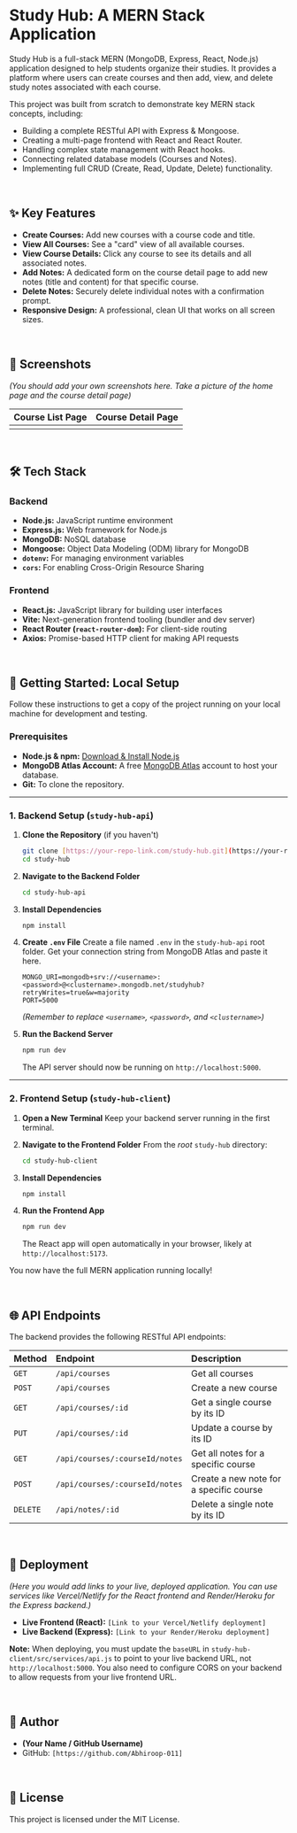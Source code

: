 # Study Hub: A MERN Stack Application

Study Hub is a full-stack MERN (MongoDB, Express, React, Node.js) application designed to help students organize their studies. It provides a platform where users can create courses and then add, view, and delete study notes associated with each course.

This project was built from scratch to demonstrate key MERN stack concepts, including:
* Building a complete RESTful API with Express & Mongoose.
* Creating a multi-page frontend with React and React Router.
* Handling complex state management with React hooks.
* Connecting related database models (Courses and Notes).
* Implementing full CRUD (Create, Read, Update, Delete) functionality.

<br>

## ✨ Key Features

* **Create Courses:** Add new courses with a course code and title.
* **View All Courses:** See a "card" view of all available courses.
* **View Course Details:** Click any course to see its details and all associated notes.
* **Add Notes:** A dedicated form on the course detail page to add new notes (title and content) for that specific course.
* **Delete Notes:** Securely delete individual notes with a confirmation prompt.
* **Responsive Design:** A professional, clean UI that works on all screen sizes.

<br>

## 📸 Screenshots

*(You should add your own screenshots here. Take a picture of the home page and the course detail page)*

| Course List Page | Course Detail Page |
| :---: | :---: |
|  |  |

<br>

## 🛠 Tech Stack

### Backend
* **Node.js:** JavaScript runtime environment
* **Express.js:** Web framework for Node.js
* **MongoDB:** NoSQL database
* **Mongoose:** Object Data Modeling (ODM) library for MongoDB
* **`dotenv`:** For managing environment variables
* **`cors`:** For enabling Cross-Origin Resource Sharing

### Frontend
* **React.js:** JavaScript library for building user interfaces
* **Vite:** Next-generation frontend tooling (bundler and dev server)
* **React Router (`react-router-dom`):** For client-side routing
* **Axios:** Promise-based HTTP client for making API requests

<br>

## 🚀 Getting Started: Local Setup

Follow these instructions to get a copy of the project running on your local machine for development and testing.

### Prerequisites

* **Node.js & npm:** [Download & Install Node.js](https://nodejs.org/)
* **MongoDB Atlas Account:** A free [MongoDB Atlas](https://www.mongodb.com/cloud/atlas) account to host your database.
* **Git:** To clone the repository.

---

### 1. Backend Setup (`study-hub-api`)

1.  **Clone the Repository** (if you haven't)
    ```bash
    git clone [https://your-repo-link.com/study-hub.git](https://your-repo-link.com/study-hub.git)
    cd study-hub
    ```

2.  **Navigate to the Backend Folder**
    ```bash
    cd study-hub-api
    ```

3.  **Install Dependencies**
    ```bash
    npm install
    ```

4.  **Create `.env` File**
    Create a file named `.env` in the `study-hub-api` root folder. Get your connection string from MongoDB Atlas and paste it here.
    ```
    MONGO_URI=mongodb+srv://<username>:<password>@<clustername>.mongodb.net/studyhub?retryWrites=true&w=majority
    PORT=5000
    ```
    *(Remember to replace `<username>`, `<password>`, and `<clustername>`)*

5.  **Run the Backend Server**
    ```bash
    npm run dev
    ```
    The API server should now be running on `http://localhost:5000`.

---

### 2. Frontend Setup (`study-hub-client`)

1.  **Open a New Terminal**
    Keep your backend server running in the first terminal.

2.  **Navigate to the Frontend Folder**
    From the *root* `study-hub` directory:
    ```bash
    cd study-hub-client
    ```

3.  **Install Dependencies**
    ```bash
    npm install
    ```

4.  **Run the Frontend App**
    ```bash
    npm run dev
    ```
    The React app will open automatically in your browser, likely at `http://localhost:5173`.

You now have the full MERN application running locally!

<br>

## 🌐 API Endpoints

The backend provides the following RESTful API endpoints:

| Method | Endpoint | Description |
| :--- | :--- | :--- |
| `GET` | `/api/courses` | Get all courses |
| `POST` | `/api/courses` | Create a new course |
| `GET` | `/api/courses/:id` | Get a single course by its ID |
| `PUT` | `/api/courses/:id` | Update a course by its ID |
| `GET` | `/api/courses/:courseId/notes` | Get all notes for a specific course |
| `POST` | `/api/courses/:courseId/notes` | Create a new note for a specific course |
| `DELETE` | `/api/notes/:id` | Delete a single note by its ID |

<br>

## 🚢 Deployment

*(Here you would add links to your live, deployed application. You can use services like Vercel/Netlify for the React frontend and Render/Heroku for the Express backend.)*

* **Live Frontend (React):** `[Link to your Vercel/Netlify deployment]`
* **Live Backend (Express):** `[Link to your Render/Heroku deployment]`

**Note:** When deploying, you must update the `baseURL` in `study-hub-client/src/services/api.js` to point to your live backend URL, not `http://localhost:5000`. You also need to configure CORS on your backend to allow requests from your live frontend URL.

<br>

## 👤 Author

* **(Your Name / GitHub Username)**
* GitHub: `[https://github.com/Abhiroop-011]`

<br>

## 📄 License

This project is licensed under the MIT License.